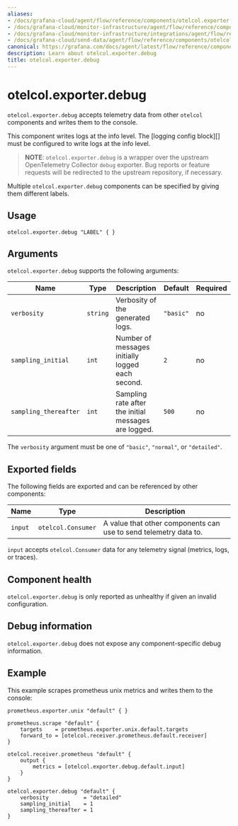 ```yaml
---
aliases:
- /docs/grafana-cloud/agent/flow/reference/components/otelcol.exporter.debug/
- /docs/grafana-cloud/monitor-infrastructure/agent/flow/reference/components/otelcol.exporter.debug/
- /docs/grafana-cloud/monitor-infrastructure/integrations/agent/flow/reference/components/otelcol.exporter.debug/
- /docs/grafana-cloud/send-data/agent/flow/reference/components/otelcol.exporter.debug/
canonical: https://grafana.com/docs/agent/latest/flow/reference/components/otelcol.exporter.debug/
description: Learn about otelcol.exporter.debug
title: otelcol.exporter.debug
---
```


# otelcol.exporter.debug

`otelcol.exporter.debug` accepts telemetry data from other `otelcol` components
and writes them to the console.

This component writes logs at the info level. The [logging config block][] must be
configured to write logs at the info level.

> **NOTE**: `otelcol.exporter.debug` is a wrapper over the upstream
> OpenTelemetry Collector `debug` exporter. Bug reports or feature requests will
> be redirected to the upstream repository, if necessary.

Multiple `otelcol.exporter.debug` components can be specified by giving them
different labels.

## Usage

```river
otelcol.exporter.debug "LABEL" { }
```

## Arguments

`otelcol.exporter.debug` supports the following arguments:

Name | Type | Description | Default | Required
---- | ---- | ----------- | ------- | --------
`verbosity`           | `string` | Verbosity of the generated logs. | `"basic"` | no
`sampling_initial`    | `int`    | Number of messages initially logged each second. | `2` | no
`sampling_thereafter` | `int`    | Sampling rate after the initial messages are logged. | `500` | no

The `verbosity` argument must be one of `"basic"`, `"normal"`, or `"detailed"`.

## Exported fields

The following fields are exported and can be referenced by other components:

Name | Type | Description
---- | ---- | -----------
`input` | `otelcol.Consumer` | A value that other components can use to send telemetry data to.

`input` accepts `otelcol.Consumer` data for any telemetry signal (metrics,
logs, or traces).

## Component health

`otelcol.exporter.debug` is only reported as unhealthy if given an invalid
configuration.

## Debug information

`otelcol.exporter.debug` does not expose any component-specific debug
information.

## Example

This example scrapes prometheus unix metrics and writes them to the console:

```river
prometheus.exporter.unix "default" { }

prometheus.scrape "default" {
    targets    = prometheus.exporter.unix.default.targets
    forward_to = [otelcol.receiver.prometheus.default.receiver]
}

otelcol.receiver.prometheus "default" {
    output {
        metrics = [otelcol.exporter.debug.default.input]
    }
}

otelcol.exporter.debug "default" {
    verbosity           = "detailed"
    sampling_initial    = 1
    sampling_thereafter = 1
}
```
